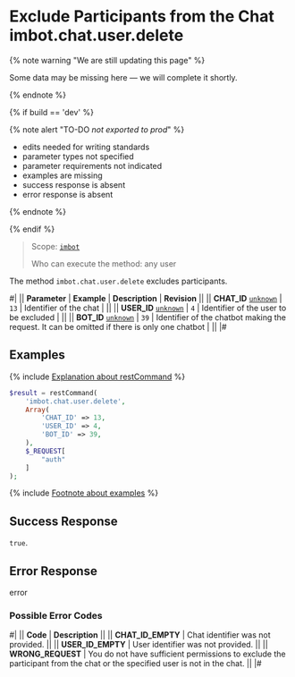 # Exclude Participants from the Chat imbot.chat.user.delete

{% note warning "We are still updating this page" %}

Some data may be missing here — we will complete it shortly.

{% endnote %}

{% if build == 'dev' %}

{% note alert "TO-DO _not exported to prod_" %}

- edits needed for writing standards
- parameter types not specified
- parameter requirements not indicated
- examples are missing
- success response is absent
- error response is absent

{% endnote %}

{% endif %}

> Scope: [`imbot`](../../scopes/permissions.md)
>
> Who can execute the method: any user

The method `imbot.chat.user.delete` excludes participants.

#|
|| **Parameter** | **Example** | **Description** | **Revision** ||
|| **CHAT_ID**
[`unknown`](../../data-types.md) | `13` | Identifier of the chat | ||
|| **USER_ID**
[`unknown`](../../data-types.md) | `4` | Identifier of the user to be excluded | ||
|| **BOT_ID**
[`unknown`](../../data-types.md) | `39` | Identifier of the chatbot making the request. It can be omitted if there is only one chatbot | ||
|#

## Examples

{% include [Explanation about restCommand](../_includes/rest-command.md) %}

```php
$result = restCommand(
    'imbot.chat.user.delete',
    Array(
        'CHAT_ID' => 13,
        'USER_ID' => 4,
        'BOT_ID' => 39,
    ),
    $_REQUEST[
        "auth"
    ]
);
```

{% include [Footnote about examples](../../../_includes/examples.md) %}

## Success Response

`true`.

## Error Response

error

### Possible Error Codes

#|
|| **Code** | **Description** ||
|| **CHAT_ID_EMPTY** | Chat identifier was not provided. ||
|| **USER_ID_EMPTY** | User identifier was not provided. ||
|| **WRONG_REQUEST** | You do not have sufficient permissions to exclude the participant from the chat or the specified user is not in the chat. ||
|#